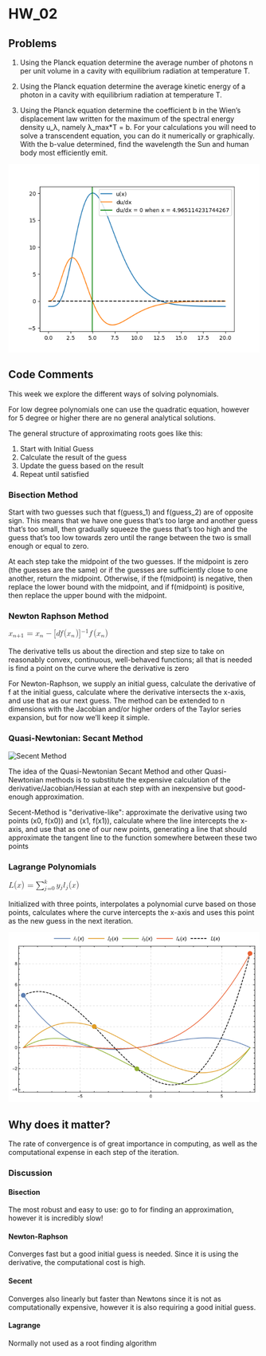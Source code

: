 # HW_02

## Problems

1.  Using  the  Planck  equation  determine  the  average  number  of  photons n per unit volume in a cavity with equilibrium radiation at temperature T.
2.  Using the Planck equation determine the average kinetic energy of a photon in a cavity with equilibrium radiation at temperature T.

3.  Using the Planck equation determine the coefficient b in the Wien’s displacement  law  written  for  the  maximum  of  the  spectral  energy  density u_λ,
namely λ_max*T = b.
For  your  calculations  you  will  need  to  solve  a transcendent equation, you can do it numerically or graphically.  With the b-value determined, find the wavelength the Sun and human body most efficiently emit.  

![Graph ][graph]

## Code Comments

This week we explore the different ways of solving polynomials.

For low degree polynomials one can use the quadratic equation, however
for 5 degree or higher there are no general analytical solutions.

The general structure of approximating roots goes like this:

1. Start with Initial Guess
2. Calculate the result of the guess
3. Update the guess based on the result
4. Repeat until satisfied

### Bisection Method

Start with two guesses such that f(guess_1) and f(guess_2) are of opposite sign. This means that we have one guess that’s too large and another guess that’s too small, then gradually squeeze the guess that’s too high and the guess that’s too low towards zero until the range between the two is small enough or equal to zero.

At each step take the midpoint of the two guesses. If the midpoint is zero (the guesses are the same) or if the guesses are sufficiently close to one another, return the midpoint. Otherwise, if the f(midpoint) is negative, then replace the lower bound with the midpoint, and if f(midpoint) is positive, then replace the upper bound with the midpoint.

### Newton Raphson Method

![Newton-Raphson-Method][Newtons]

The derivative tells us about the direction and step size to take on reasonably convex, continuous, well-behaved functions; all that is needed is find a point on the curve where the derivative is zero

For Newton-Raphson, we supply an initial guess, calculate the derivative of f at the initial guess, calculate where the derivative intersects the x-axis, and use that as our next guess.  The method can be extended to n dimensions with the Jacobian and/or higher orders of the Taylor series expansion, but for now we’ll keep it simple.

### Quasi-Newtonian: Secant Method

![Secent Method][secent]

The idea of the Quasi-Newtonian Secant Method and other Quasi-Newtonian methods is to substitute the expensive calculation of the derivative/Jacobian/Hessian at each step with an inexpensive but good-enough approximation.

Secent-Method is "derivative-like": approximate the derivative using two points (x0, f(x0)) and (x1, f(x1)), calculate where the line intercepts the x-axis, and use that as one of our new points, generating a line that should approximate the tangent line to the function somewhere between these two points

### Lagrange Polynomials

![Lagrange Polynomials Method][lagrange]

Initialized with three points, interpolates a polynomial curve based on those points, calculates where the curve intercepts the x-axis and uses this point as the new guess in the next iteration.

![Lagrange Polynomials Method][lagrangepic]


## Why does it matter?

The rate of convergence is of great importance in computing, as well as
the computational expense in each step of the iteration.

### Discussion

#### Bisection
The most robust and easy to use: go to for finding an approximation,
however it is incredibly slow!

#### Newton-Raphson
Converges fast but a good initial guess is needed. Since it is using the derivative, the computational cost is high.

#### Secent
Converges also linearly but faster than Newtons since it is not as computationally expensive, however it is also requiring a good initial guess.

#### Lagrange
Normally not used as a root finding algorithm



[Newtons]: files/newton_raphson.png "newton_raphson"

[lagrange]: files/lagrangepolynomial.png "lagrange"

[secent]: files/secentmethod.png "Secent"

[lagrangepic]: files/lagrangepic.png "lagrange"

[graph]: files/Figure_1.png "Figure_1"
